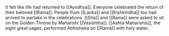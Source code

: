It felt like life had returned to [[Ayodhya]]. Everyone celebrated the return of their beloved [[Rama]]. People from [[Lanka]] and [[Kishkindha]] too had arrived to partake in the celebrations. [[Sita]] and [[Rama]] were asked to sit on the Golden Throne by Maharishi [[Vasishtha]]. [[Ashta Maharishis]], the eight great sages, performed Abhisheka on [[Rama]] with holy water.